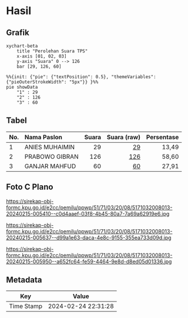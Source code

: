 # Hasil

## Grafik

```mermaid
xychart-beta
    title "Perolehan Suara TPS"
    x-axis [01, 02, 03]
    y-axis "Suara" 0 --> 126
    bar [29, 126, 60]
```

```mermaid
%%{init: {"pie": {"textPosition": 0.5}, "themeVariables": {"pieOuterStrokeWidth": "5px"}} }%%
pie showData
    "1" : 29
    "2" : 126
    "3" : 60
```

## Tabel

| No. | Nama Paslon    | Suara | Suara (raw) | Persentase |
|:--- |:-------------- | -----:| -----------:| ----------:|
| 1   | ANIES MUHAIMIN | 29    | [29][p-1]   | 13,49      |
| 2   | PRABOWO GIBRAN | 126   | [126][p-2]  | 58,60      |
| 3   | GANJAR MAHFUD  | 60    | [60][p-3]   | 27,91      |


[p-1]: https://github.com/gigit-pemilu/pemilu-2024-51-bali/blob/main/pilpres/hitung-suara/sub/51-bali/sub/71-kota-denpasar/sub/03-denpasar-barat/sub/2008-tegal-harum/sub/013-tps/sub/paslon-1.txt
[p-2]: https://github.com/gigit-pemilu/pemilu-2024-51-bali/blob/main/pilpres/hitung-suara/sub/51-bali/sub/71-kota-denpasar/sub/03-denpasar-barat/sub/2008-tegal-harum/sub/013-tps/sub/paslon-2.txt
[p-3]: https://github.com/gigit-pemilu/pemilu-2024-51-bali/blob/main/pilpres/hitung-suara/sub/51-bali/sub/71-kota-denpasar/sub/03-denpasar-barat/sub/2008-tegal-harum/sub/013-tps/sub/paslon-3.txt

## Foto C Plano

https://sirekap-obj-formc.kpu.go.id/e2cc/pemilu/ppwp/51/71/03/20/08/5171032008013-20240215-005410--c0d4aaef-03f8-4b45-80a7-7a69a62919e6.jpg

https://sirekap-obj-formc.kpu.go.id/e2cc/pemilu/ppwp/51/71/03/20/08/5171032008013-20240215-005637--d99a1e63-daca-4e8c-9155-355ea733d09d.jpg

https://sirekap-obj-formc.kpu.go.id/e2cc/pemilu/ppwp/51/71/03/20/08/5171032008013-20240215-005950--a652fc64-fe59-4464-9e8d-d8ed05d01336.jpg


## Metadata

| Key        | Value               |
| ---------- | ------------------- |
| Time Stamp | 2024-02-24 22:31:28 |



